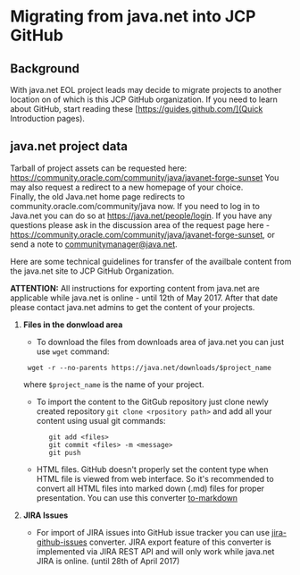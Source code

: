 # Migrating from java.net into JCP GitHub

## Background
With java.net EOL project leads may decide to migrate projects to another location on of which is this JCP GitHub organization.
If you need to learn about GitHub, start reading these [https://guides.github.com/](Quick Introduction pages).

## java.net project data
Tarball of project assets can be requested here: https://community.oracle.com/community/java/javanet-forge-sunset
You may also request a redirect to a new homepage of your choice.  
Finally, the old Java.net home page redirects to community.oracle.com/community/java now. If you need to log in to Java.net you can do so at https://java.net/people/login.
If you have any questions please ask in the discussion area of the request page here - https://community.oracle.com/community/java/javanet-forge-sunset, or send a note to communitymanager@java.net. 



Here are some technical guidelines for transfer of the availbale content from the java.net site to JCP GitHub Organization.

__ATTENTION:__ All instructions for exporting content from java.net are applicable while java.net is online - until 12th of May 2017. 
After that date please contact java.net admins to get the content of your projects.



1. __Files in the donwload area__

   * To download the files from downloads area of java.net you can just use `wget` command:
   ```
	wget -r --no-parents https://java.net/downloads/$project_name
   ``` 
   where `$project_name` is the name of your project.

   * To import the content to the GitGub repository just clone newly created repository `git clone <rpository path>` and add all your content using usual git commands:
     ``` 
        git add <files>
        git commit <files> -m <message>
        git push
     ```
  
   * HTML files. GitHub doesn't properly set the content type when HTML file is viewed from web interface. 
     So it's recommended to convert all HTML files into marked down (.md) files for proper presentation.
     You can use this converter [to-markdown](https://github.com/domchristie/to-markdown)
     

2. __JIRA Issues__
   
   * For import of JIRA issues into GitHub issue tracker you can use [jira-github-issues](https://github.com/doctrine/jira-github-issues) converter.
     JIRA export feature of this converter is implemented via JIRA REST API and will only work while java.net JIRA is online. (until 28th of April 2017)
    